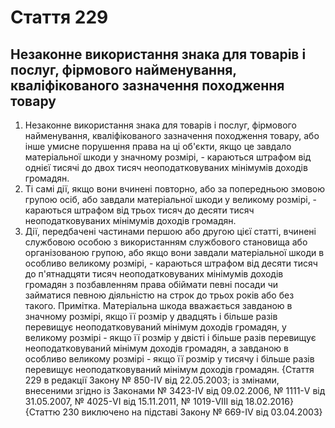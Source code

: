 Cтаття 229
====
Незаконне використання знака для товарів і послуг, фірмового найменування, кваліфікованого зазначення походження товару
----
1. Незаконне використання знака для товарів і послуг, фірмового найменування, кваліфікованого зазначення походження товару, або інше умисне порушення права на ці об'єкти, якщо це завдало матеріальної шкоди у значному розмірі, -
караються штрафом від однієї тисячі до двох тисяч неоподатковуваних мінімумів доходів громадян.
2. Ті самі дії, якщо вони вчинені повторно, або за попередньою змовою групою осіб, або завдали матеріальної шкоди у великому розмірі, -
караються штрафом від трьох тисяч до десяти тисяч неоподатковуваних мінімумів доходів громадян.
3. Дії, передбачені частинами першою або другою цієї статті, вчинені службовою особою з використанням службового становища або організованою групою, або якщо вони завдали матеріальної шкоди в особливо великому розмірі, -
караються штрафом від десяти тисяч до п'ятнадцяти тисяч неоподатковуваних мінімумів доходів громадян з позбавленням права обіймати певні посади чи займатися певною діяльністю на строк до трьох років або без такого.
Примітка. Матеріальна шкода вважається завданою в значному розмірі, якщо її розмір у двадцять і більше разів перевищує неоподатковуваний мінімум доходів громадян, у великому розмірі - якщо її розмір у двісті і більше разів перевищує неоподатковуваний мінімум доходів громадян, а завданою в особливо великому розмірі - якщо її розмір у тисячу і більше разів перевищує неоподатковуваний мінімум доходів громадян.
{Стаття 229 в редакції Закону № 850-IV від 22.05.2003; із змінами, внесеними згідно із Законами № 3423-IV від 09.02.2006, № 1111-V від 31.05.2007, № 4025-VI від 15.11.2011, № 1019-VIII від 18.02.2016}
{Статтю 230 виключено на підставі Закону № 669-IV від 03.04.2003}
